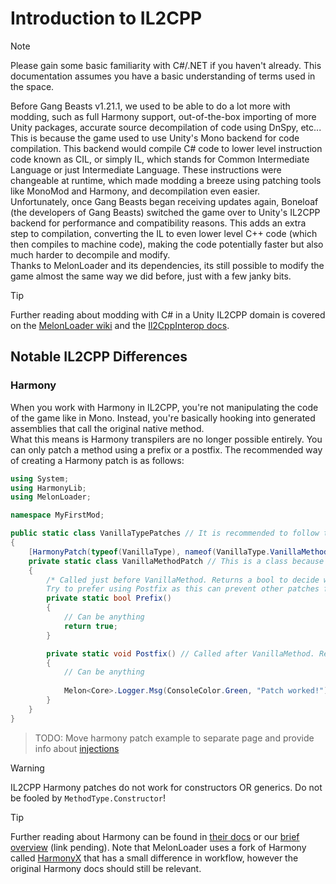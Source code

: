 # Introduction to IL2CPP
>[!NOTE]
> Please gain some basic familiarity with C#/.NET if you haven't already. This documentation assumes you have a basic understanding of terms used in the space.

Before Gang Beasts v1.21.1, we used to be able to do a lot more with modding, such as full Harmony support, out-of-the-box importing of more Unity packages, accurate source decompilation of code using DnSpy, etc... This is because the game used to use Unity's Mono backend for code compilation. This backend would compile C# code to lower level instruction code known as CIL, or simply IL, which stands for Common Intermediate Language or just Intermediate Language. These instructions were changeable at runtime, which made modding a breeze using patching tools like MonoMod and Harmony, and decompilation even easier.  
Unfortunately, once Gang Beasts began receiving updates again, Boneloaf (the developers of Gang Beasts) switched the game over to Unity's IL2CPP backend for performance and compatibility reasons. This adds an extra step to compilation, converting the IL to even lower level C++ code (which then compiles to machine code), making the code potentially faster but also much harder to decompile and modify.  
Thanks to MelonLoader and its dependencies, its still possible to modify the game almost the same way we did before, just with a few janky bits.

> [!TIP] 
> Further reading about modding with C# in a Unity IL2CPP domain is covered on the [MelonLoader wiki](https://melonwiki.xyz) and the [Il2CppInterop docs](https://github.com/BepInEx/Il2CppInterop/tree/master/Documentation).

## Notable IL2CPP Differences

### Harmony
When you work with Harmony in IL2CPP, you're not manipulating the code of the game like in Mono. Instead, you're basically hooking into generated assemblies that call the original native method.  
What this means is Harmony transpilers are no longer possible entirely. You can only patch a method using a prefix or a postfix. The recommended way of creating a Harmony patch is as follows:
```csharp
using System;
using HarmonyLib;
using MelonLoader;

namespace MyFirstMod;

public static class VanillaTypePatches // It is recommended to follow these naming conventions (PascalCase + Vanilla type name + "Patches" at the end)
{
    [HarmonyPatch(typeof(VanillaType), nameof(VanillaType.VanillaMethod))] // Replace VanillaType and VanillaMethod with the type and method you want to patch
    private static class VanillaMethodPatch // This is a class because you can put both a prefix and a postfix on the same method
    {
        /* Called just before VanillaMethod. Returns a bool to decide whether to run the original method or not: false = skip original method, true = don't skip. Can also be void if you want it to always run the original method.
        Try to prefer using Postfix as this can prevent other patches from running. MUST BE CALLED "Prefix" OR HAVE THE [HarmonyPrefix] ANNOTATION! */
        private static bool Prefix()
        {
            // Can be anything
            return true;
        }

        private static void Postfix() // Called after VanillaMethod. Recommended for most patching cases to ensure mod compatibility. MUST BE CALLED "Postfix" OR HAVE THE [HarmonyPostfix] ANNOTATION!
        {
            // Can be anything
        
            Melon<Core>.Logger.Msg(ConsoleColor.Green, "Patch worked!") // This will be called after VanillaMethod is finished but before it returns a value, allowing you to modify said value if it exists (explained later)
        }
    }
}
```
> TODO: Move harmony patch example to separate page and provide info about [injections](https://harmony.pardeike.net/articles/patching-injections.html)

> [!WARNING]
> IL2CPP Harmony patches do not work for constructors OR generics. Do not be fooled by ```MethodType.Constructor```!

> [!TIP]
> Further reading about Harmony can be found in [their docs](https://harmony.pardeike.net/articles/intro.html) or our [brief overview]() (link pending). Note that MelonLoader uses a fork of Harmony called [HarmonyX](https://github.com/BepInEx/HarmonyX/wiki) that has a small difference in workflow, however the original Harmony docs should still be relevant.

